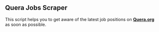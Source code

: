 ## Quera Jobs Scraper
This script helps you to get aware of the latest job positions on __[Quera.org](https://quera.org)__ as soon as possible.
